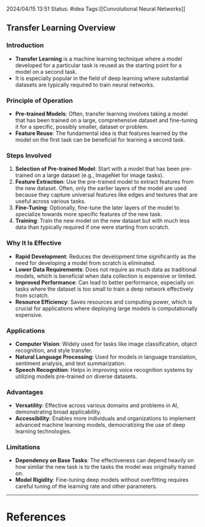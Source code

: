 2024/04/15 13:51
Status: #idea
Tags:[[Convolutional Neural Networks]]

## Transfer Learning Overview

### Introduction
- **Transfer Learning** is a machine learning technique where a model developed for a particular task is reused as the starting point for a model on a second task.
- It is especially popular in the field of deep learning where substantial datasets are typically required to train neural networks.

### Principle of Operation
- **Pre-trained Models**: Often, transfer learning involves taking a model that has been trained on a large, comprehensive dataset and fine-tuning it for a specific, possibly smaller, dataset or problem.
- **Feature Reuse**: The fundamental idea is that features learned by the model on the first task can be beneficial for learning a second task.

### Steps Involved
1. **Selection of Pre-trained Model**: Start with a model that has been pre-trained on a large dataset (e.g., ImageNet for image tasks).
2. **Feature Extraction**: Use the pre-trained model to extract features from the new dataset. Often, only the earlier layers of the model are used because they capture universal features like edges and textures that are useful across various tasks.
3. **Fine-Tuning**: Optionally, fine-tune the later layers of the model to specialize towards more specific features of the new task.
4. **Training**: Train the new model on the new dataset but with much less data than typically required if one were starting from scratch.

### Why It Is Effective
- **Rapid Development**: Reduces the development time significantly as the need for developing a model from scratch is eliminated.
- **Lower Data Requirements**: Does not require as much data as traditional models, which is beneficial when data collection is expensive or limited.
- **Improved Performance**: Can lead to better performance, especially on tasks where the dataset is too small to train a deep network effectively from scratch.
- **Resource Efficiency**: Saves resources and computing power, which is crucial for applications where deploying large models is computationally expensive.

### Applications
- **Computer Vision**: Widely used for tasks like image classification, object recognition, and style transfer.
- **Natural Language Processing**: Used for models in language translation, sentiment analysis, and text summarization.
- **Speech Recognition**: Helps in improving voice recognition systems by utilizing models pre-trained on diverse datasets.

### Advantages
- **Versatility**: Effective across various domains and problems in AI, demonstrating broad applicability.
- **Accessibility**: Enables more individuals and organizations to implement advanced machine learning models, democratizing the use of deep learning technologies.

### Limitations
- **Dependency on Base Tasks**: The effectiveness can depend heavily on how similar the new task is to the tasks the model was originally trained on.
- **Model Rigidity**: Fine-tuning deep models without overfitting requires careful tuning of the learning rate and other parameters.







---
# References
